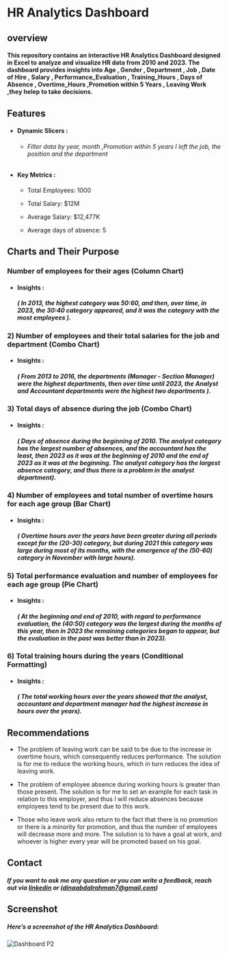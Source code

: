 # HR Analytics Dashboard
## overview
#### This repository contains an interactive HR Analytics Dashboard designed in  Excel to analyze and visualize HR data from 2010 and 2023. The dashboard provides insights into Age , Gender , Department , Job , Date of Hire , Salary , Performance_Evaluation , Training_Hours , Days of Absence , Overtime_Hours ,Promotion within 5 Years , Leaving Work ,they helep to take decisions.






## Features
- #### Dynamic Slicers : 
     - ###### Filter data by year, month ,Promotion within 5 years I left the job, the position and the department
- #### Key Metrics : 

    - Total Employees: 1000

    - Total Salary: $12M

    - Average Salary: $12,477K

    - Average days of absence: 5 




## Charts and Their Purpose 

 ### Number of employees for their ages (Column Chart) 
 - #### Insights : 
    ##### ( In 2013, the highest category was 50:60, and then, over time, in 2023, the 30:40 category appeared, and it was the category with the most employees ).

### 2) Number of employees and their total salaries for the job and department (Combo Chart)
 - #### Insights : 
    ##### ( From 2013 to 2016, the departments (Manager - Section Manager) were the highest departments, then over time until 2023, the Analyst and Accountant departments were the highest two departments ).
### 3) Total days of absence during the job (Combo Chart)
 - #### Insights : 
    ##### ( Days of absence during the beginning of 2010. The analyst category has the largest number of absences, and the accountant has the least, then 2023 as it was at the beginning of 2010 and the end of 2023 as it was at the beginning. The analyst category has the largest absence category, and thus there is a problem in the analyst department).
### 4) Number of employees and total number of overtime hours for each age group (Bar Chart)
 - #### Insights : 
    ##### ( Overtime hours over the years have been greater during all periods except for the (20-30) category, but during 2021 this category was large during most of its months, with the emergence of the (50-60) category in November with large hours).
### 5) Total performance evaluation and number of employees for each age group (Pie Chart)
 - #### Insights : 
    ##### ( At the beginning and end of 2010, with regard to performance evaluation, the (40:50) category was the largest during the months of this year, then in 2023 the remaining categories began to appear, but the evaluation in the past was better than in 2023).
### 6) Total training hours during the years (Conditional Formatting)
 - #### Insights : 
    ##### ( The total working hours over the years showed that the analyst, accountant and department manager had the highest increase in hours over the years).

## Recommendations


- The problem of leaving work can be said to be due to the increase in overtime hours, which consequently reduces performance. The solution is for me to reduce the working hours, which in turn reduces the idea of ​​leaving work.

- The problem of employee absence during working hours is greater than those present. The solution is for me to set an example for each task in relation to this employer, and thus I will reduce absences because employees tend to be present due to this work.

- Those who leave work also return to the fact that there is no promotion or there is a minority for promotion, and thus the number of employees will decrease more and more. The solution is to have a goal at work, and whoever is higher every year will be promoted based on his goal.





## Contact

 ##### If you want to ask me any question or you can write a feedback, reach out via [linkedin](https://www.linkedin.com/in/dina-abdelrahman?utm_source=share&utm_campaign=share_via&utm_content=profile&utm_medium=android_app) or (dinaabdalrahman7@gmail.com)


## Screenshot
##### Here’s a screenshot of the HR Analytics Dashboard:




![Dashboard P2](https://github.com/user-attachments/assets/d4efeece-4e4e-484f-abd2-e4cb2d04f128)

